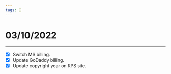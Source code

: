 ```yaml
---
tags: 📆
---
```


# 03/10/2022
---

- [x] Switch MS billing.
- [x] Update GoDaddy billing.
- [x] Update copyright year on RPS site.
